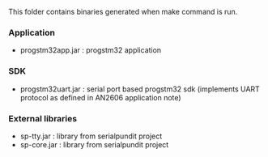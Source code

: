 This folder contains binaries generated when make command is run.

### Application
- progstm32app.jar  : progstm32 application

### SDK
- progstm32uart.jar : serial port based progstm32 sdk (implements UART protocol as defined in AN2606 application note)

### External libraries
- sp-tty.jar        : library from serialpundit project
- sp-core.jar       : library from serialpundit project
